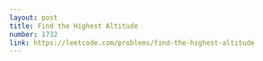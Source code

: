 ```yaml
---
layout: post
title: Find the Highest Altitude
number: 1732
link: https://leetcode.com/problems/find-the-highest-altitude
---
```

